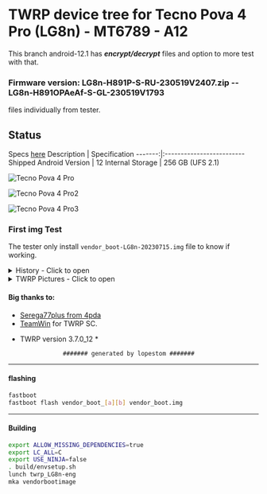 # TWRP device tree for Tecno Pova 4 Pro (LG8n) - MT6789 - A12 

This branch android-12.1 has ***encrypt/decrypt*** files and option to more test with that. 

### Firmware version: LG8n-H891P-S-RU-230519V2407.zip -- LG8n-H891OPAeAf-S-GL-230519V1793
files individually from tester.

## Status

Specs [here](https://www.gsmarena.com/tecno_pova_4_pro-11925.php)
Description | Specification
-------:|:-------------------------
Shipped Android Version | 12
Internal Storage | 256 GB (UFS 2.1)

![Tecno Pova 4 Pro](https://cdn-files.kimovil.com/default/0007/90/thumb_689601_default_big.jpg)

![Tecno Pova 4 Pro2](https://cdn-files.kimovil.com/default/0007/90/thumb_689602_default_big.jpg)

![Tecno Pova 4 Pro3](https://fdn2.gsmarena.com/vv/pics/tecno/tecno-pova4-pro-1.jpg)

### First img Test

The tester only install `vendor_boot-LG8n-20230715.img` file to know if working.
<details><summary>History - Click to open</summary>
<p>
The first test.

### Some tests was made: 

* Initial DT: 2023-07-15
   Compiled img file 2023-07-15 and tested in 2023-07-16

- MT6789 - A12
  - Status: booted??
  - [?] booted

   - vendor_boot-LG8n-20230715.img => Working?? Not working?
  - [?] Working

</p>
</details>

<details><summary>TWRP Pictures - Click to open</summary>
<p>

![TWRP Touch screen fixed](https://github.com/lopestom/)

![TWRP Encryption/Decryption fixed](https://github.com/lopestom/)
</p>
</details>

#### Big thanks to:

- [Serega77plus from 4pda](https://4pda.to/forum/index.php?showuser=5528632)
- [TeamWin](https://github.com/TeamWin) for TWRP SC.
* TWRP version 3.7.0_12 *

                  ####### generated by lopestom #######
-----
#### flashing

```bash
fastboot
fastboot flash vendor_boot_[a][b] vendor_boot.img
```

-----
#### Building

```bash
export ALLOW_MISSING_DEPENDENCIES=true
export LC_ALL=C
export USE_NINJA=false
. build/envsetup.sh
lunch twrp_LG8n-eng
mka vendorbootimage
```
